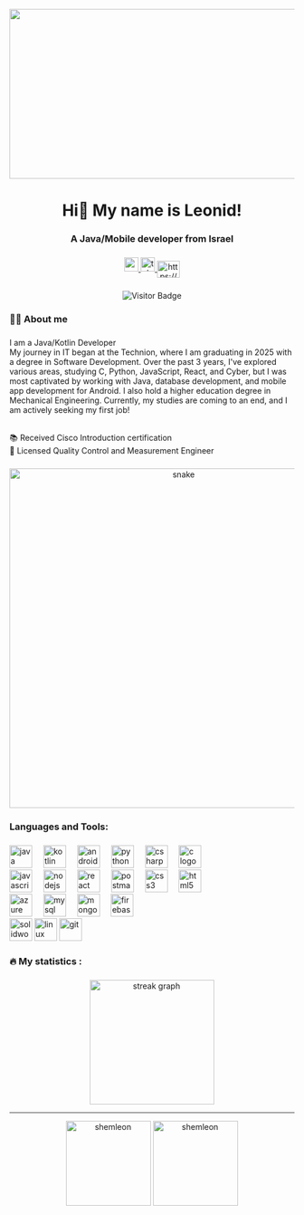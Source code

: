 <br clear="both">

<div align="center">
  <img height="300" width="600" src="https://user-images.githubusercontent.com/74038190/225813708-98b745f2-7d22-48cf-9150-083f1b00d6c9.gif"  />
</div>

###

<h1 align="center">Hi👋 My name is Leonid!</h1>
<h3 align="center">A Java/Mobile developer from Israel</h3>

###

<div align="center">
  <a href="mailto:shemiakinleonid@gmail.com" target="_blank">
    <img src="https://img.shields.io/static/v1?message=Gmail&logo=gmail&label=&color=EA4335&logoColor=white&labelColor=&style=for-the-badge" height="25" alt="gmail logo" />
  </a>
  <a href="https://t.me/Ololosh13" target="_blank">
    <img src="https://img.shields.io/static/v1?message=Telegram&logo=telegram&label=&color=2CA5E0&logoColor=white&labelColor=&style=for-the-badge" height="25" alt="telegram logo" />
  </a>
  <a href="https://linkedin.com/in/https://www.linkedin.com/in/leonid-shemiakin-904559193/" target="blank"><img align="center" src="https://raw.githubusercontent.com/rahuldkjain/github-profile-readme-generator/master/src/images/icons/Social/linked-in-alt.svg" alt="https://www.linkedin.com/in/leonid-shemiakin-904559193/" height="30" width="40" /></a>
</div>

###

<div align="center">
  <img src="https://visitor-badge.laobi.icu/badge?page_id=ShemLeon.ShemLeon&" alt="Visitor Badge" />
</div>

###

<h3 align="left">👩‍💻  About me </h3>

###

<p align="left">
I am a Java/Kotlin Developer
<br>My journey in IT began at the Technion, where I am graduating in 2025 with a degree in Software Development. Over the past 3 years, I've explored various areas, studying C, Python, JavaScript, React, and Cyber, but I was most captivated by working with Java, database development, and mobile app development for Android. I also hold a higher education degree in Mechanical Engineering. Currently, my studies are coming to an end, and I am actively seeking my first job!

<br>📚 Received Cisco Introduction certification
<br>🔭 Licensed Quality Control and Measurement Engineer
</p>

###

<p align="center">
 <img width="600" src="assets/github-snake.svg" alt="snake"/>
</p>

###

<h3 align="left">Languages and Tools:</h3>

###

<div align="left">
  <img src="https://cdn.jsdelivr.net/gh/devicons/devicon/icons/java/java-original.svg" height="40" alt="java logo" />
  <img width="12" />
  <img src="https://cdn.jsdelivr.net/gh/devicons/devicon/icons/kotlin/kotlin-original.svg" height="40" alt="kotlin logo" />
  <img width="12" />
  <img src="https://cdn.jsdelivr.net/gh/devicons/devicon/icons/android/android-original.svg" height="40" alt="android logo" />
  <img width="12" />
  <img src="https://cdn.jsdelivr.net/gh/devicons/devicon/icons/python/python-original.svg" height="40" alt="python logo" />
  <img width="12" />
  <img src="https://cdn.jsdelivr.net/gh/devicons/devicon/icons/csharp/csharp-original.svg" height="40" alt="csharp logo" />
  <img width="12" />
  <img src="https://cdn.jsdelivr.net/gh/devicons/devicon/icons/c/c-original.svg" height="40" alt="c logo" />
  <img width="12" />
  <br>
  <img src="https://cdn.jsdelivr.net/gh/devicons/devicon/icons/javascript/javascript-original.svg" height="40" alt="javascript logo" />
  <img width="12" />
  <img src="https://cdn.jsdelivr.net/gh/devicons/devicon/icons/nodejs/nodejs-original.svg" height="40" alt="nodejs logo" />
  <img width="12" />
  <img src="https://cdn.jsdelivr.net/gh/devicons/devicon/icons/react/react-original.svg" height="40" alt="react logo" />
  <img width="12" />
  <img src="https://cdn.simpleicons.org/postman/FF6C37" height="40" alt="postman" />
  <img width="12" />
  <img src="https://cdn.simpleicons.org/css3/1572B6" height="40" alt="css3" />
  <img width="12" />
  <img src="https://cdn.simpleicons.org/html5/E34F26" height="40" alt="html5" />
  <br>
  <img src="https://cdn.jsdelivr.net/gh/devicons/devicon/icons/azure/azure-original.svg" height="40" alt="azure logo" />
  <img width="12" />
  <img src="https://cdn.simpleicons.org/mysql/4479A1" height="40" alt="mysql" />
  &nbsp;&nbsp;&nbsp;
  <img src="https://cdn.simpleicons.org/mongodb/47A248" height="40" alt="mongodb" />
  <img width="12" />
  <img src="https://www.gstatic.com/devrel-devsite/prod/v6bfb74446ce17cd0d3af9b93bf26e056161cb79c5a6475bd6a9c25286fcb7861/firebase/images/lockup.svg" height="40" alt="firebase logo" />
  <img width="12" />
  <br>
  <img src="https://img.icons8.com/color/48/000000/solidworks.png" height="40" alt="solidworks logo" />
  <img src="https://cdn.simpleicons.org/linux/FCC624" height="40" alt="linux" />
  <img src="https://cdn.simpleicons.org/git/F05032" height="40" alt="git" />
</div>

###

<h3 align="left">🔥   My statistics :</h3>

###

<div align="center">
  <img src="https://streak-stats.demolab.com?user=ShemLeon&locale=en&mode=daily&theme=dark&hide_border=false&border_radius=5&order=3" height="220" alt="streak graph"  />
</div>

<hr style="height:1px;border:none;color:#333;background-color:#333;">

<div align="center">
  <img src="https://github-readme-stats.vercel.app/api?username=shemleon&show_icons=true&locale=en&card_width=320" alt="shemleon" height="150" />
  <img src="https://github-readme-stats.vercel.app/api/top-langs?username=shemleon&show_icons=true&locale=en&layout=compact&card_width=320" alt="shemleon" height="150" />
</div>

###
